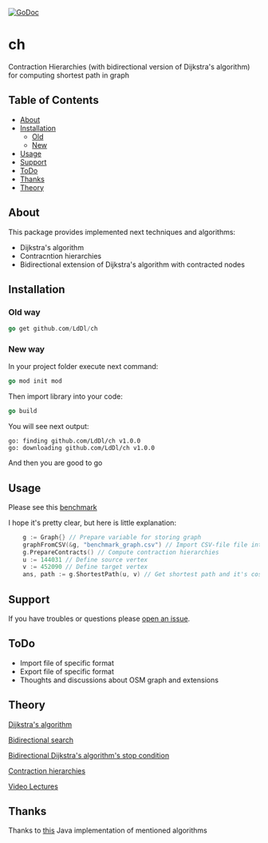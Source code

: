 [![GoDoc](https://godoc.org/github.com/golang/gddo?status.svg)](https://godoc.org/github.com/LdDl/ch)

# ch
Contraction Hierarchies (with bidirectional version of Dijkstra's algorithm) for computing shortest path in graph

## Table of Contents

- [About](#about)
- [Installation](#usage)
    - [Old](#old%20way)
    - [New](#new%20way)
- [Usage](#usage)
- [Support](#support)
- [ToDo](#todo)
- [Thanks](#thanks)
- [Theory](#theory)

## About
This package provides implemented next techniques and algorithms:
* Dijkstra's algorithm
* Contracntion hierarchies
* Bidirectional extension of Dijkstra's algorithm with contracted nodes

## Installation

### Old way
```go
go get github.com/LdDl/ch
```


### New way
In your project folder execute next command:
```go
go mod init mod
```
Then import library into your code:
```go
go build
```
You will see next output:
```shell
go: finding github.com/LdDl/ch v1.0.0
go: downloading github.com/LdDl/ch v1.0.0
```
And then you are good to go 

## Usage

Please see this [benchmark](github.com/LdDl/ch/blob/master/bidirectional_ch_test.go#L13)

I hope it's pretty clear, but here is little explanation:
```go
    g := Graph{} // Prepare variable for storing graph
    graphFromCSV(&g, "benchmark_graph.csv") // Import CSV-file file into programm
    g.PrepareContracts() // Compute contraction hierarchies
    u := 144031 // Define source vertex
    v := 452090 // Define target vertex
    ans, path := g.ShortestPath(u, v) // Get shortest path and it's cost between source and target vertex
```

## Support

If you have troubles or questions please [open an issue](https://github.com/LdDl/ch/issues/new).

## ToDo

* Import file of specific format
* Export file of specific format
* Thoughts and discussions about OSM graph and extensions

## Theory
[Dijkstra's algorithm](https://en.wikipedia.org/wiki/Dijkstra%27s_algorithm)

[Bidirectional search](https://en.wikipedia.org/wiki/Bidirectional_search)

[Bidirectional Dijkstra's algorithm's stop condition](http://www.cs.princeton.edu/courses/archive/spr06/cos423/Handouts/EPP%20shortest%20path%20algorithms.pdf)

[Contraction hierarchies](https://en.wikipedia.org/wiki/Contraction_hierarchies)

[Video Lectures](https://ad-wiki.informatik.uni-freiburg.de/teaching/EfficientRoutePlanningSS2012)


## Thanks
Thanks to [this](https://github.com/navjindervirdee/Advanced-Shortest-Paths-Algorithms) Java implementation of mentioned algorithms
